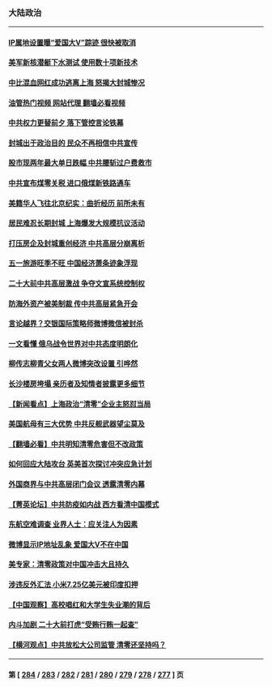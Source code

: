 ### 大陆政治
---
#### [IP属地设置曝“爱国大V”踪迹 很快被取消](../../pages/ncid277/n13724963.md?05020845) 
#### [美军新核潜艇下水测试  使用数十项新技术](../../pages/ncid277/n13724976.md?05020845) 
#### [中比混血网红成功逃离上海 怒揭大封城惨况](../../pages/ncid277/n13724927.md?05020845) 
#### [油管热门视频 网站代理 翻墙必看视频](http://209.222.30.114:81/youtube.html?05020845)
#### [中共权力更替前夕 落下管控言论铁幕](../../pages/ncid277/n13724847.md?05020845) 
#### [封城出于政治目的 民众不再相信中共宣传](../../pages/ncid277/n13724844.md?05020845) 
#### [股市现两年最大单日跌幅 中共腰斩过户费救市](../../pages/ncid277/n13724837.md?05020845) 
#### [中共宣布煤零关税 进口俄煤新铁路通车](../../pages/ncid277/n13724873.md?05020845) 
#### [美籍华人飞往北京纪实：曲折经历 前所未有](../../pages/ncid277/n13724892.md?05020845) 
#### [居民难忍长期封城 上海爆发大规模抗议活动](../../pages/ncid277/n13724894.md?05020845) 
#### [打压房企及封城重创经济 中共高层分崩离析](../../pages/ncid277/n13724872.md?05020845) 
#### [五一旅游旺季不旺 中国经济萧条迹象浮现](../../pages/ncid277/n13724856.md?05020845) 
#### [二十大前中共高层激战 争夺文宣系统控制权](../../pages/ncid277/n13724822.md?05020845) 
#### [防海外资产被美制裁 传中共高层紧急开会](../../pages/ncid277/n13724802.md?05020845) 
#### [言论越界？交银国际策略师微博微信被封杀](../../pages/ncid277/n13724757.md?05020845) 
#### [一文看懂 俄乌战令世界对中共态度明朗化](../../pages/ncid277/n13723617.md?05020845) 
#### [柳传志柳青父女两人微博突改设置 引哗然](../../pages/ncid277/n13724559.md?05020845) 
#### [长沙楼房垮塌 亲历者及知情者披露更多细节](../../pages/ncid277/n13724546.md?05020845) 
#### [【新闻看点】上海政治“清零”企业主怒怼当局](../../pages/ncid277/n13724334.md?05020845) 
#### [美国航母有三大优势 中共反舰武器望尘莫及](../../pages/ncid277/n13710322.md?05020845) 
#### [【翻墙必看】中共明知清零危害但不改政策](../../pages/ncid277/n13724478.md?05020845) 
#### [如何回应大陆攻台 英美首次探讨冲突应急计划](../../pages/ncid277/n13724432.md?05020845) 
#### [外国商界与中共高层闭门会议 透露清零内幕](../../pages/ncid277/n13724312.md?05020845) 
#### [【菁英论坛】中共防疫如内战 西方看清中国模式](../../pages/ncid277/n13724211.md?05020845) 
#### [东航空难调查 业界人士：应关注人为因素](../../pages/ncid277/n13724333.md?05020845) 
#### [微博显示IP地址乱象 爱国大V不在中国](../../pages/ncid277/n13724291.md?05020845) 
#### [美专家：清零政策对中国冲击大且持久](../../pages/ncid277/n13724236.md?05020845) 
#### [涉违反外汇法 小米7.25亿美元被印度扣押](../../pages/ncid277/n13724194.md?05020845) 
#### [【中国观察】高校唱红和大学生失业潮的背后](../../pages/ncid277/n13724061.md?05020845) 
#### [内斗加剧 二十大前打虎“受贿行贿一起查”](../../pages/ncid277/n13724111.md?05020845) 
#### [【横河观点】中共放松大公司监管 清零还坚持吗？](../../pages/ncid277/n13723664.md?05020845) 

---
#### 第 [ [284](./284.md?05020845) / [283](./283.md?05020845) / [282](./282.md?05020845) / [281](./281.md?05020845) / [280](./280.md?05020845) / [279](./279.md?05020845) / [278](./278.md?05020845) / [277](./277.md?05020845) ] 页
